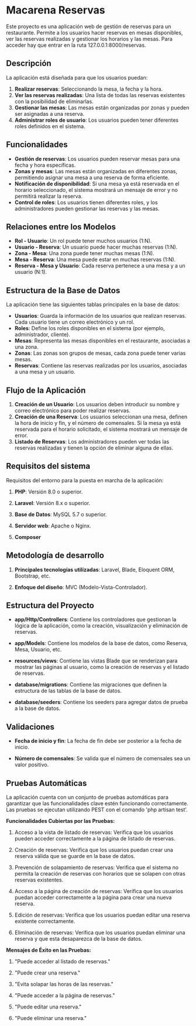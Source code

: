# Macarena Reservas

Este proyecto es una aplicación web de gestión de reservas para un restaurante. Permite a los usuarios hacer reservas en mesas disponibles, ver las reservas realizadas y gestionar los horarios y las mesas.
Para acceder hay que entrar en la ruta 127.0.0.1:8000/reservas.

## Descripción

La aplicación está diseñada para que los usuarios puedan:

1. **Realizar reservas**: Seleccionando la mesa, la fecha y la hora.
2. **Ver las reservas realizadas**: Una lista de todas las reservas existentes con la posibilidad de eliminarlas.
3. **Gestionar las mesas**: Las mesas están organizadas por zonas y pueden ser asignadas a una reserva.
4. **Administrar roles de usuario**: Los usuarios pueden tener diferentes roles definidos en el sistema.

## Funcionalidades

- **Gestión de reservas**: Los usuarios pueden reservar mesas para una fecha y hora específicas.
- **Zonas y mesas**: Las mesas están organizadas en diferentes zonas, permitiendo asignar una mesa a una reserva de forma eficiente.
- **Notificación de disponibilidad**: Si una mesa ya está reservada en el horario seleccionado, el sistema mostrará un mensaje de error y no permitirá realizar la reserva.
- **Control de roles**: Los usuarios tienen diferentes roles, y los administradores pueden gestionar las reservas y las mesas.

## Relaciones entre los Modelos

- **Rol - Usuario**: Un rol puede tener muchos usuarios (1:N).
- **Usuario - Reserva**: Un usuario puede hacer muchas reservas (1:N).
- **Zona - Mesa**: Una zona puede tener muchas mesas (1:N).
- **Mesa - Reserva**: Una mesa puede estar en muchas reservas (1:N).
- **Reserva - Mesa y Usuario**: Cada reserva pertenece a una mesa y a un usuario (N:1).

## Estructura de la Base de Datos

La aplicación tiene las siguientes tablas principales en la base de datos:

- **Usuarios**: Guarda la información de los usuarios que realizan reservas. Cada usuario tiene un correo electrónico y un rol.
- **Roles**: Define los roles disponibles en el sistema (por ejemplo, administrador, cliente).
- **Mesas**: Representa las mesas disponibles en el restaurante, asociadas a una zona.
- **Zonas**: Las zonas son grupos de mesas, cada zona puede tener varias mesas.
- **Reservas**: Contiene las reservas realizadas por los usuarios, asociadas a una mesa y un usuario.

## Flujo de la Aplicación

1. **Creación de un Usuario**: Los usuarios deben introducir su nombre y correo electrónico para poder realizar reservas.
2. **Creación de una Reserva**: Los usuarios seleccionan una mesa, definen la hora de inicio y fin, y el número de comensales. Si la mesa ya está reservada para el horario solicitado, el sistema mostrará un mensaje de error.
3. **Listado de Reservas**: Los administradores pueden ver todas las reservas realizadas y tienen la opción de eliminar alguna de ellas.

## Requisitos del sistema

Requisitos del entorno para la puesta en marcha de la aplicación:

1. **PHP**: Versión 8.0 o superior.

2. **Laravel**: Versión 8.x o superior.

3. **Base de Datos**: MySQL 5.7 o superior.

4. **Servidor web**: Apache o Nginx.

5. **Composer**

## Metodología de desarrollo

1. **Principales tecnologías utilizadas**: Laravel, Blade, Eloquent ORM, Bootstrap, etc.

2. **Enfoque del diseño**: MVC (Modelo-Vista-Controlador).

## Estructura del Proyecto

- **app/Http/Controllers**: Contiene los controladores que gestionan la lógica de la aplicación, como la creación, visualización y eliminación de reservas.

- **app/Models**: Contiene los modelos de la base de datos, como Reserva, Mesa, Usuario, etc.

- **resources/views**: Contiene las vistas Blade que se renderizan para mostrar las páginas al usuario, como la creación de reservas y el listado de reservas.

- **database/migrations**: Contiene las migraciones que definen la estructura de las tablas de la base de datos.

- **database/seeders**: Contiene los seeders para agregar datos de prueba a la base de datos.

## Validaciones
- **Fecha de inicio y fin**: La fecha de fin debe ser posterior a la fecha de inicio.

- **Número de comensales**: Se valida que el número de comensales sea un valor positivo.

## Pruebas Automáticas
La aplicación cuenta con un conjunto de pruebas automáticas para garantizar que las funcionalidades clave estén funcionando correctamente. Las pruebas se ejecutan utilizando PEST con el comando 'php artisan test'.

**Funcionalidades Cubiertas por las Pruebas:**
1. Acceso a la vista de listado de reservas: Verifica que los usuarios pueden acceder correctamente a la página de listado de reservas.

2. Creación de reservas: Verifica que los usuarios puedan crear una reserva válida que se guarde en la base de datos.

3. Prevención de solapamiento de reservas: Verifica que el sistema no permita la creación de reservas con horarios que se solapen con otras reservas existentes.

4. Acceso a la página de creación de reservas: Verifica que los usuarios puedan acceder correctamente a la página para crear una nueva reserva.

5. Edición de reservas: Verifica que los usuarios puedan editar una reserva existente correctamente.

6. Eliminación de reservas: Verifica que los usuarios puedan eliminar una reserva y que esta desaparezca de la base de datos.

**Mensajes de Éxito en las Pruebas:**
1. "Puede acceder al listado de reservas."

2. "Puede crear una reserva."

3. "Evita solapar las horas de las reservas."

4. "Puede acceder a la página de reservas."

5. "Puede editar una reserva."

6. "Puede eliminar una reserva."